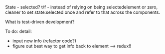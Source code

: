 State - selected? t/f - instead of relying on being selectedelement or zero, cleaner to set state:selected once and refer to that across the components. 

What is test-driven development? 

To do: 
detail:
- input new info (refactor code?)
- figure out best way to get info back to element --> redux!! 
